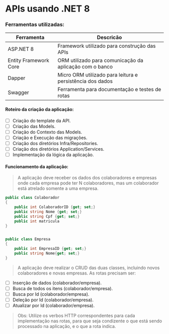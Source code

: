 # APIs usando .NET 8

### Ferramentas utilizadas:

|Ferramenta | Descricão |
|-----------|-----------|
|ASP.NET 8  | Framework utilizado para construção das APIs|
|Entity Framework Core | ORM utilizado para comunicação da aplicação com o banco|
|Dapper | Micro ORM utilizado para leitura e persistência dos dados|
|Swagger | Ferramenta para documentação e testes de rotas| 

#### Roteiro da criação da aplicação:
- [ ] Criação do template da API.
- [ ] Criação das Models.
- [ ] Criação do Contexto das Models.
- [ ] Criação e Execução das migrações.
- [ ] Criação dos diretórios Infra/Repositories.
- [ ] Criação dos diretórios Application/Services.
- [ ] Implementação da lógica da aplicação.
  
#### Funcionamento da aplicação:

> A aplicação deve receber os dados dos colaboradores e empresas onde cada empresa pode ter N colaboradores, mas um colaborador está atrelado somente a uma empresa.

```csharp
public class Colaborador
{
    public int ColaboradorID {get; set;}
    public string Nome {get; set;}
    public string Cpf {get; set;}
    public int matricula
}


public class Empresa
{
    public int EmpresaID {get; set;}
    public string Nome{get; set;}
}
```

> A aplicação deve realizar o CRUD das duas classes, incluindo novos colaboradores e novas empresas. As rotas precisam ser:

- [ ] Inserção de dados (colaborador/empresa).
- [ ] Busca de todos os itens (colaborador/empresa).
- [ ] Busca por Id (colaborador/empresa).
- [ ] Deleção por Id (colaborador/empresa).
- [ ] Atualizar por Id (colaborador/empresa).

> Obs: Utilize os verbos HTTP correspondentes para cada implementação nas rotas, para que seja condizente o que está sendo processado na aplicação, e o que a rota indica.